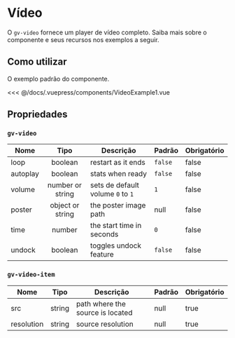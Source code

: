 # Vídeo

O `gv-video` fornece um player de vídeo completo. Saiba mais sobre o componente e seus recursos nos exemplos a seguir.

## Como utilizar

O exemplo padrão do componente.

<video-example-1 />

<<< @/docs/.vuepress/components/VideoExample1.vue

## Propriedades

### `gv-video`

| Nome     |       Tipo       | Descrição                         | Padrão  | Obrigatório |
| -------- | :--------------: | --------------------------------- | ------- | ----------- |
| loop     |     boolean      | restart as it ends                | `false` | false       |
| autoplay |     boolean      | stats when ready                  | `false` | false       |
| volume   | number or string | sets de default volume `0` to `1` | `1`     | false       |
| poster   | object or string | the poster image path             | null    | false       |
| time     |      number      | the start time in seconds         | `0`     | false       |
| undock   |     boolean      | toggles undock feature            | `false` | false       |

### `gv-video-item`

| Nome       |  Tipo  | Descrição                        | Padrão | Obrigatório |
| ---------- | :----: | -------------------------------- | ------ | ----------- |
| src        | string | path where the source is located | null   | true        |
| resolution | string | source resolution                | null   | true        |
